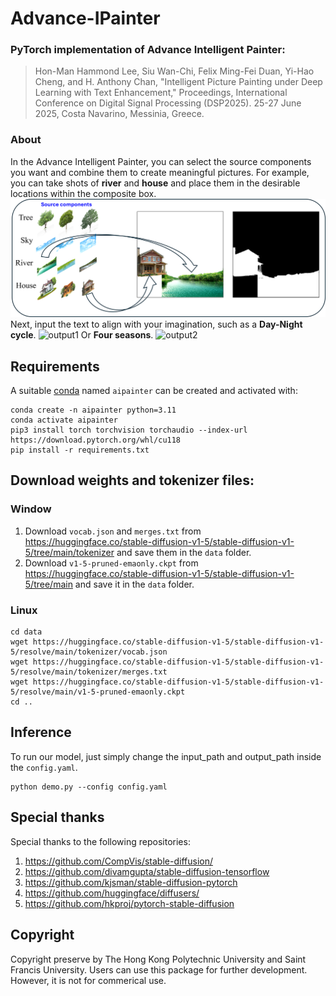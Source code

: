 # Advance-IPainter
### PyTorch implementation of Advance Intelligent Painter:

>Hon-Man Hammond Lee, Siu Wan-Chi, Felix Ming-Fei Duan, Yi-Hao Cheng, and H. Anthony Chan, "Intelligent Picture Painting under Deep Learning with Text Enhancement," Proceedings, International Conference on Digital Signal Processing (DSP2025). 25-27 June 2025, Costa Navarino, Messinia, Greece.

### About
In the Advance Intelligent Painter, you can select the source components you want and combine them to create meaningful pictures. For example, you can take shots of **river** and **house** and place them in the desirable locations within the composite box.
![input1](assets/000.png)
Next, input the text to align with your imagination, such as a **Day-Night cycle**.
![output1](assets/003.png)
Or **Four seasons**.
![output2](assets/004.png)
## Requirements

A suitable [conda](https://docs.conda.io/en/latest/) named `aipainter` can be created and activated with:

```
conda create -n aipainter python=3.11
conda activate aipainter
pip3 install torch torchvision torchaudio --index-url https://download.pytorch.org/whl/cu118
pip install -r requirements.txt
```

## Download weights and tokenizer files:

### Window
1. Download `vocab.json` and `merges.txt` from https://huggingface.co/stable-diffusion-v1-5/stable-diffusion-v1-5/tree/main/tokenizer and save them in the `data` folder.
2. Download `v1-5-pruned-emaonly.ckpt` from https://huggingface.co/stable-diffusion-v1-5/stable-diffusion-v1-5/tree/main and save it in the `data` folder.

### Linux
```
cd data
wget https://huggingface.co/stable-diffusion-v1-5/stable-diffusion-v1-5/resolve/main/tokenizer/vocab.json
wget https://huggingface.co/stable-diffusion-v1-5/stable-diffusion-v1-5/resolve/main/tokenizer/merges.txt
wget https://huggingface.co/stable-diffusion-v1-5/stable-diffusion-v1-5/resolve/main/v1-5-pruned-emaonly.ckpt
cd ..
```
## Inference
To run our model, just simply change the input_path and output_path inside the `config.yaml`.
```
python demo.py --config config.yaml
```
## Special thanks

Special thanks to the following repositories:

1. https://github.com/CompVis/stable-diffusion/
1. https://github.com/divamgupta/stable-diffusion-tensorflow
1. https://github.com/kjsman/stable-diffusion-pytorch
1. https://github.com/huggingface/diffusers/
1. https://github.com/hkproj/pytorch-stable-diffusion

## Copyright

Copyright preserve by The Hong Kong Polytechnic University and Saint Francis University.
Users can use this package for further development. However, it is not for commerical use.